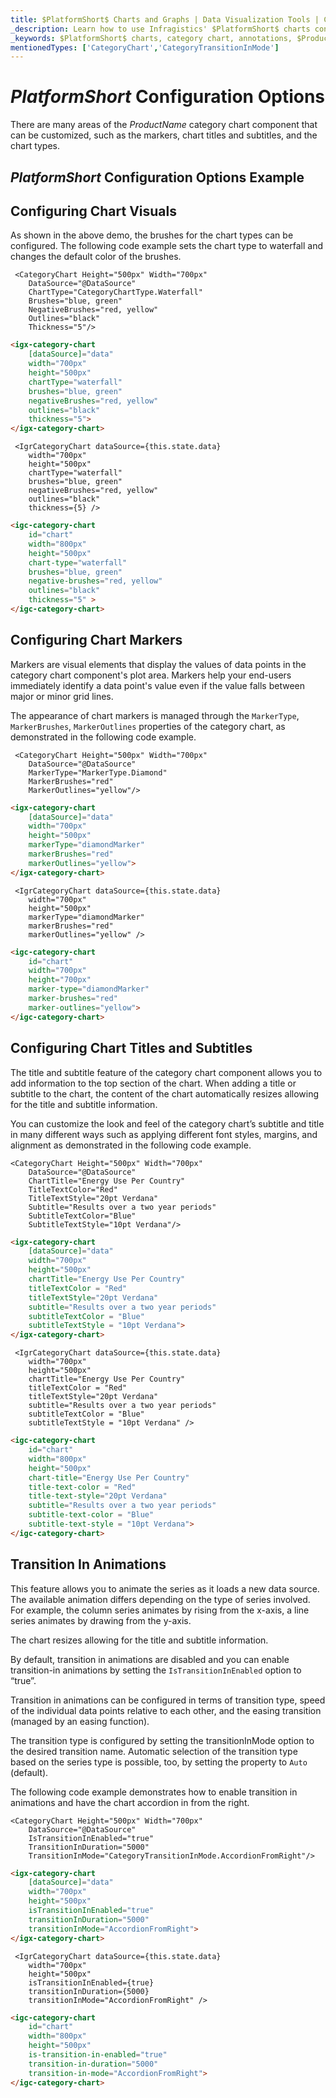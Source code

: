 ```yaml
---
title: $PlatformShort$ Charts and Graphs | Data Visualization Tools | Configuration Options | Infragistics
_description: Learn how to use Infragistics' $PlatformShort$ charts control features such as setting markers, titles, subtitles and animations.  View our $ProductName$ graph demos!
_keywords: $PlatformShort$ charts, category chart, annotations, $ProductName$, Infragistics
mentionedTypes: ['CategoryChart','CategoryTransitionInMode']
---
```

# $PlatformShort$ Configuration Options

There are many areas of the $ProductName$ category chart component that can be customized, such as the markers, chart titles and subtitles, and the chart types.

## $PlatformShort$ Configuration Options Example

<code-view style="height: 500px" 
           data-demos-base-url="{environment:dvDemosBaseUrl}" 
           iframe-src="{environment:dvDemosBaseUrl}/charts/category-chart-marker-options" 
           alt="$PlatformShort$ Configuration Options Example" 
           github-src="charts/category-chart/marker-options">
</code-view>

## Configuring Chart Visuals

As shown in the above demo, the brushes for the chart types can be configured. The following code example sets the chart type to waterfall and changes the default color of the brushes.

```razor
 <CategoryChart Height="500px" Width="700px"
    DataSource="@DataSource"
    ChartType="CategoryChartType.Waterfall"
    Brushes="blue, green"
    NegativeBrushes="red, yellow"
    Outlines="black"
    Thickness="5"/>
```

```html
<igx-category-chart
    [dataSource]="data"
    width="700px"
    height="500px"
    chartType="waterfall"
	brushes="blue, green"
	negativeBrushes="red, yellow"
	outlines="black"
	thickness="5">
</igx-category-chart>
```

```tsx
 <IgrCategoryChart dataSource={this.state.data}
    width="700px"
    height="500px"
    chartType="waterfall"
    brushes="blue, green"
    negativeBrushes="red, yellow"
    outlines="black"
    thickness={5} />
```

```html
<igc-category-chart
    id="chart"
    width="800px"
    height="500px"
    chart-type="waterfall"
    brushes="blue, green"
    negative-brushes="red, yellow"
    outlines="black"
    thickness="5" >
</igc-category-chart>
```
## Configuring Chart Markers

Markers are visual elements that display the values of data points in the category chart component's plot area. Markers help your end-users immediately identify a data point's value even if the value falls between major or minor grid lines.

The appearance of chart markers is managed through the `MarkerType`, `MarkerBrushes`, `MarkerOutlines` properties of the category chart, as demonstrated in the following code example.

```razor
 <CategoryChart Height="500px" Width="700px"
    DataSource="@DataSource"
    MarkerType="MarkerType.Diamond"
    MarkerBrushes="red"
    MarkerOutlines="yellow"/>
```

```html
<igx-category-chart
    [dataSource]="data"
    width="700px"
    height="500px"
    markerType="diamondMarker"
    markerBrushes="red"
    markerOutlines="yellow">
</igx-category-chart>
```

```tsx
 <IgrCategoryChart dataSource={this.state.data}
    width="700px"
    height="500px"
    markerType="diamondMarker"
    markerBrushes="red"
    markerOutlines="yellow" />
```
```html
<igc-category-chart
    id="chart"
    width="700px"
    height="700px"
    marker-type="diamondMarker"
    marker-brushes="red"
    marker-outlines="yellow">
</igc-category-chart>
```
## Configuring Chart Titles and Subtitles

The title and subtitle feature of the category chart component allows you to add information to the top section of the chart.
When adding a title or subtitle to the chart, the content of the chart automatically resizes allowing for the title and subtitle information.

You can customize the look and feel of the category chart’s subtitle and title in many different ways such as applying different font styles, margins, and alignment as demonstrated in the following code example.

```razor
<CategoryChart Height="500px" Width="700px"
    DataSource="@DataSource"
    ChartTitle="Energy Use Per Country"
    TitleTextColor="Red"
    TitleTextStyle="20pt Verdana"
    Subtitle="Results over a two year periods"
    SubtitleTextColor="Blue"
    SubtitleTextStyle="10pt Verdana"/>
```

```html
<igx-category-chart
    [dataSource]="data"
    width="700px"
    height="500px"
    chartTitle="Energy Use Per Country"
    titleTextColor = "Red"
    titleTextStyle="20pt Verdana"
    subtitle="Results over a two year periods"
    subtitleTextColor = "Blue"
    subtitleTextStyle = "10pt Verdana">
</igx-category-chart>
```

```tsx
 <IgrCategoryChart dataSource={this.state.data}
    width="700px"
    height="500px"
    chartTitle="Energy Use Per Country"
    titleTextColor = "Red"
    titleTextStyle="20pt Verdana"
    subtitle="Results over a two year periods"
    subtitleTextColor = "Blue"
    subtitleTextStyle = "10pt Verdana" />
```

```html
<igc-category-chart
    id="chart"
    width="800px"
    height="500px"
    chart-title="Energy Use Per Country"
    title-text-color = "Red"
    title-text-style="20pt Verdana"
    subtitle="Results over a two year periods"
    subtitle-text-color = "Blue"
    subtitle-text-style = "10pt Verdana">
</igc-category-chart>
```
## Transition In Animations

This feature allows you to animate the series as it loads a new data source. The available animation differs depending on the type of series involved. For example, the column series animates by rising from the x-axis, a line series animates by drawing from the y-axis.

The chart resizes allowing for the title and subtitle information.

By default, transition in animations are disabled and you can enable transition-in animations by setting the `IsTransitionInEnabled` option to “true”.

Transition in animations can be configured in terms of transition type, speed of the individual data points relative to each other, and the easing transition (managed by an easing function).

The transition type is configured by setting the transitionInMode option to the desired transition name. Automatic selection of the transition type based on the series type is possible, too, by setting the property to `Auto` (default).

The following code example demonstrates how to enable transition in animations and have the chart accordion in from the right.

```razor
<CategoryChart Height="500px" Width="700px"
    DataSource="@DataSource"
    IsTransitionInEnabled="true"
    TransitionInDuration="5000"
    TransitionInMode="CategoryTransitionInMode.AccordionFromRight"/>
```

```html
<igx-category-chart
    [dataSource]="data"
    width="700px"
    height="500px"
    isTransitionInEnabled="true"
    transitionInDuration="5000"
    transitionInMode="AccordionFromRight">
</igx-category-chart>
```

```tsx
 <IgrCategoryChart dataSource={this.state.data}
    width="700px"
    height="500px"
    isTransitionInEnabled={true}
    transitionInDuration={5000}
    transitionInMode="AccordionFromRight" />
```
```html
<igc-category-chart
    id="chart"
    width="800px"
    height="500px"
    is-transition-in-enabled="true"
    transition-in-duration="5000"
    transition-in-mode="AccordionFromRight">
</igc-category-chart>
```